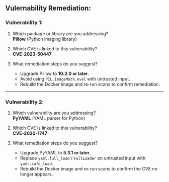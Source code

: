 ﻿## Vulernability Remediation:

### Vulnerability 1:
1. Which package or library are you addressing?  
   **Pillow** (Python imaging library)

2. Which CVE is linked to this vulnerability?  
   **CVE-2023-50447**

3. What remediation steps do you suggest?  
   - Upgrade Pillow to **10.2.0 or later**.  
   - Avoid using `PIL.ImageMath.eval` with untrusted input.  
   - Rebuild the Docker image and re-run scans to confirm remediation.

---

### Vulnerability 2:
1. Which vulnerability are you addressing?  
   **PyYAML** (YAML parser for Python)

2. Which CVE is linked to this vulnerability?  
   **CVE-2020-1747**

3. What remediation steps do you suggest?  
   - Upgrade PyYAML to **5.3.1 or later**.  
   - Replace `yaml.full_load` / `FullLoader` on untrusted input with `yaml.safe_load`.  
   - Rebuild the Docker image and re-run scans to confirm the CVE no longer appears.
